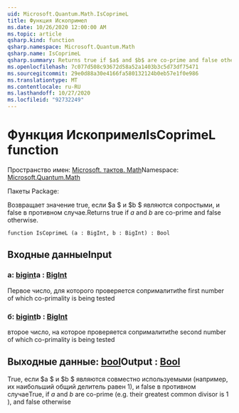 ```yaml
---
uid: Microsoft.Quantum.Math.IsCoprimeL
title: Функция Ископримел
ms.date: 10/26/2020 12:00:00 AM
ms.topic: article
qsharp.kind: function
qsharp.namespace: Microsoft.Quantum.Math
qsharp.name: IsCoprimeL
qsharp.summary: Returns true if $a$ and $b$ are co-prime and false otherwise.
ms.openlocfilehash: 7c077d508c93672d58a52a1403b3c5d73df75471
ms.sourcegitcommit: 29e0d88a30e4166fa580132124b0eb57e1f0e986
ms.translationtype: MT
ms.contentlocale: ru-RU
ms.lasthandoff: 10/27/2020
ms.locfileid: "92732249"
---
```

# <a name="iscoprimel-function"></a><span data-ttu-id="b335d-102">Функция Ископримел</span><span class="sxs-lookup"><span data-stu-id="b335d-102">IsCoprimeL function</span></span>

<span data-ttu-id="b335d-103">Пространство имен: [Microsoft. тактов. Math](xref:Microsoft.Quantum.Math)</span><span class="sxs-lookup"><span data-stu-id="b335d-103">Namespace: [Microsoft.Quantum.Math](xref:Microsoft.Quantum.Math)</span></span>

<span data-ttu-id="b335d-104">Пакеты [](https://nuget.org/packages/)</span><span class="sxs-lookup"><span data-stu-id="b335d-104">Package: [](https://nuget.org/packages/)</span></span>


<span data-ttu-id="b335d-105">Возвращает значение true, если $a $ и $b $ являются сопростыми, и false в противном случае.</span><span class="sxs-lookup"><span data-stu-id="b335d-105">Returns true if $a$ and $b$ are co-prime and false otherwise.</span></span>

```qsharp
function IsCoprimeL (a : BigInt, b : BigInt) : Bool
```


## <a name="input"></a><span data-ttu-id="b335d-106">Входные данные</span><span class="sxs-lookup"><span data-stu-id="b335d-106">Input</span></span>

### <a name="a--bigint"></a><span data-ttu-id="b335d-107">a: [bigint](xref:microsoft.quantum.lang-ref.bigint)</span><span class="sxs-lookup"><span data-stu-id="b335d-107">a : [BigInt](xref:microsoft.quantum.lang-ref.bigint)</span></span>

<span data-ttu-id="b335d-108">Первое число, для которого проверяется сопрималити</span><span class="sxs-lookup"><span data-stu-id="b335d-108">the first number of which co-primality is being tested</span></span>


### <a name="b--bigint"></a><span data-ttu-id="b335d-109">б: [bigint](xref:microsoft.quantum.lang-ref.bigint)</span><span class="sxs-lookup"><span data-stu-id="b335d-109">b : [BigInt](xref:microsoft.quantum.lang-ref.bigint)</span></span>

<span data-ttu-id="b335d-110">второе число, на которое проверяется сопрималити</span><span class="sxs-lookup"><span data-stu-id="b335d-110">the second number of which co-primality is being tested</span></span>



## <a name="output--bool"></a><span data-ttu-id="b335d-111">Выходные данные: [bool](xref:microsoft.quantum.lang-ref.bool)</span><span class="sxs-lookup"><span data-stu-id="b335d-111">Output : [Bool](xref:microsoft.quantum.lang-ref.bool)</span></span>

<span data-ttu-id="b335d-112">True, если $a $ и $b $ являются совместно используемыми (например, их наибольший общий делитель равен 1), и false в противном случае</span><span class="sxs-lookup"><span data-stu-id="b335d-112">True, if $a$ and $b$ are co-prime (e.g. their greatest common divisor is 1 ), and false otherwise</span></span>